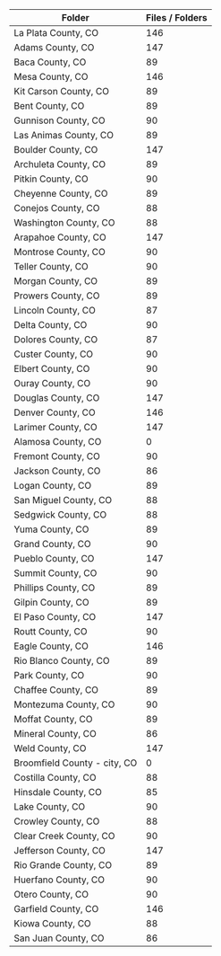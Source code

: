| Folder                       |   Files / Folders |
|------------------------------|-------------------|
| La Plata County, CO          |               146 |
| Adams County, CO             |               147 |
| Baca County, CO              |                89 |
| Mesa County, CO              |               146 |
| Kit Carson County, CO        |                89 |
| Bent County, CO              |                89 |
| Gunnison County, CO          |                90 |
| Las Animas County, CO        |                89 |
| Boulder County, CO           |               147 |
| Archuleta County, CO         |                89 |
| Pitkin County, CO            |                90 |
| Cheyenne County, CO          |                89 |
| Conejos County, CO           |                88 |
| Washington County, CO        |                88 |
| Arapahoe County, CO          |               147 |
| Montrose County, CO          |                90 |
| Teller County, CO            |                90 |
| Morgan County, CO            |                89 |
| Prowers County, CO           |                89 |
| Lincoln County, CO           |                87 |
| Delta County, CO             |                90 |
| Dolores County, CO           |                87 |
| Custer County, CO            |                90 |
| Elbert County, CO            |                90 |
| Ouray County, CO             |                90 |
| Douglas County, CO           |               147 |
| Denver County, CO            |               146 |
| Larimer County, CO           |               147 |
| Alamosa County, CO           |                 0 |
| Fremont County, CO           |                90 |
| Jackson County, CO           |                86 |
| Logan County, CO             |                89 |
| San Miguel County, CO        |                88 |
| Sedgwick County, CO          |                88 |
| Yuma County, CO              |                89 |
| Grand County, CO             |                90 |
| Pueblo County, CO            |               147 |
| Summit County, CO            |                90 |
| Phillips County, CO          |                89 |
| Gilpin County, CO            |                89 |
| El Paso County, CO           |               147 |
| Routt County, CO             |                90 |
| Eagle County, CO             |               146 |
| Rio Blanco County, CO        |                89 |
| Park County, CO              |                90 |
| Chaffee County, CO           |                89 |
| Montezuma County, CO         |                90 |
| Moffat County, CO            |                89 |
| Mineral County, CO           |                86 |
| Weld County, CO              |               147 |
| Broomfield County - city, CO |                 0 |
| Costilla County, CO          |                88 |
| Hinsdale County, CO          |                85 |
| Lake County, CO              |                90 |
| Crowley County, CO           |                88 |
| Clear Creek County, CO       |                90 |
| Jefferson County, CO         |               147 |
| Rio Grande County, CO        |                89 |
| Huerfano County, CO          |                90 |
| Otero County, CO             |                90 |
| Garfield County, CO          |               146 |
| Kiowa County, CO             |                88 |
| San Juan County, CO          |                86 |